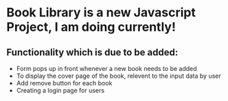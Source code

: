 # Book Library is a new Javascript Project, I am doing currently!

## Functionality which is due to be added:

* Form pops up in front whenever a new book needs to be added
* To display the cover page of the book, relevent to the input data by user
* Add remove button for each book
* Creating a login page for users
